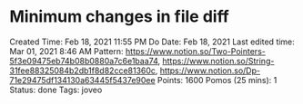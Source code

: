 # Minimum changes in file diff

Created Time: Feb 18, 2021 11:55 PM
Do Date: Feb 18, 2021
Last edited time: Mar 01, 2021 8:46 AM
Pattern: https://www.notion.so/Two-Pointers-5f3e09475eb74b08b0880a7c6e1baa74, https://www.notion.so/String-31fee88325084b2db1f8d82cce81360c, https://www.notion.so/Dp-71e29475df134130a63445f5437e90ee
Points: 1600
Pomos (25 mins): 1
Status: done
Tags: joveo